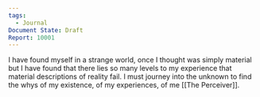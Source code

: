 ```yaml
---
tags:
  - Journal
Document State: Draft
Report: 10001
---
```

I have found myself in a strange world, once I thought was simply material but I have found that there lies so many levels to my experience that material descriptions of reality fail. I must journey into the unknown to find the whys of my existence, of my experiences, of me [[The Perceiver]].